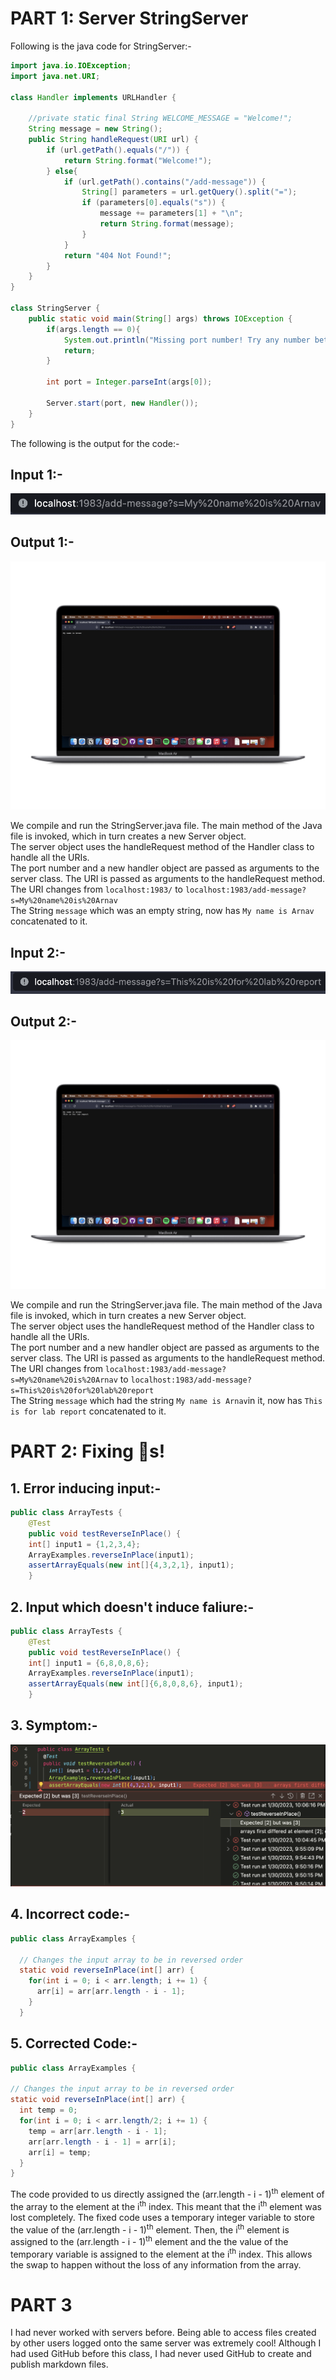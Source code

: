 # PART 1: Server StringServer
Following is the java code for StringServer:-
```Java
import java.io.IOException;
import java.net.URI;

class Handler implements URLHandler {

    //private static final String WELCOME_MESSAGE = "Welcome!"; 
    String message = new String();    
    public String handleRequest(URI url) {
        if (url.getPath().equals("/")) {
            return String.format("Welcome!");
        } else{
            if (url.getPath().contains("/add-message")) {
                String[] parameters = url.getQuery().split("=");
                if (parameters[0].equals("s")) {
                    message += parameters[1] + "\n";
                    return String.format(message);
                }
            }
            return "404 Not Found!";
        }
    }
}

class StringServer {
    public static void main(String[] args) throws IOException {
        if(args.length == 0){
            System.out.println("Missing port number! Try any number between 1024 to 49151");
            return;
        }

        int port = Integer.parseInt(args[0]);

        Server.start(port, new Handler());
    }
}
```
The following is the output for the code:-



## Input 1:-
![Image](s1.png)
## Output 1:-
![Image](1.jpg)

We compile and run the StringServer.java file. The main method of the Java file is invoked, which in turn creates a new Server object.\
The server object uses the handleRequest method of the Handler class to handle all the URIs.\
The port number and a new handler object are passed as arguments to the server class. The URI is passed as arguments to the handleRequest method.\
The URI changes from `localhost:1983/` to `localhost:1983/add-message?s=My%20name%20is%20Arnav`\
The String `message` which was an empty string, now has `My name is Arnav` concatenated to it.



## Input 2:-
![Image](s2.png)
## Output 2:-
![Image](2.jpg)

We compile and run the StringServer.java file. The main method of the Java file is invoked, which in turn creates a new Server object.\
The server object uses the handleRequest method of the Handler class to handle all the URIs.\
The port number and a new handler object are passed as arguments to the server class. The URI is passed as arguments to the handleRequest method.\
The URI changes from `localhost:1983/add-message?s=My%20name%20is%20Arnav` to `localhost:1983/add-message?s=This%20is%20for%20lab%20report`\
The String `message` which had the string `My name is Arnav`in it, now has `This is for lab report` concatenated to it.


# PART 2: Fixing 🐛s!

## 1. Error inducing input:-
```Java
public class ArrayTests {
	@Test 
	public void testReverseInPlace() {
    int[] input1 = {1,2,3,4};
    ArrayExamples.reverseInPlace(input1);
    assertArrayEquals(new int[]{4,3,2,1}, input1);
	}
```
## 2. Input which doesn't induce faliure:-
```Java
public class ArrayTests {
	@Test 
	public void testReverseInPlace() {
    int[] input1 = {6,8,0,8,6};
    ArrayExamples.reverseInPlace(input1);
    assertArrayEquals(new int[]{6,8,0,8,6}, input1);
	}
```
## 3. Symptom:-
![Image](s3.png)
## 4. Incorrect code:-
```Java
public class ArrayExamples {

  // Changes the input array to be in reversed order
  static void reverseInPlace(int[] arr) {
    for(int i = 0; i < arr.length; i += 1) {
      arr[i] = arr[arr.length - i - 1];
    }
  }
  ```
  
  ## 5. Corrected Code:-
  ```Java
  public class ArrayExamples {

  // Changes the input array to be in reversed order
  static void reverseInPlace(int[] arr) {
    int temp = 0;
    for(int i = 0; i < arr.length/2; i += 1) {
      temp = arr[arr.length - i - 1];
      arr[arr.length - i - 1] = arr[i];
      arr[i] = temp;
    }
  }
```

The code provided to us directly assigned the (arr.length - i - 1)<sup>th</sup> element of the array to the element at the i<sup>th</sup> index. This meant that the i<sup>th</sup> element was lost completely. The fixed code uses a temporary integer variable to store the value of the (arr.length - i - 1)<sup>th</sup> element. Then, the i<sup>th</sup> element is assigned to the (arr.length - i - 1)<sup>th</sup> element and the the value of the temporary variable is assigned to the element at the i<sup>th</sup> index. This allows the swap to happen without the loss of any information from the array.

# PART 3
I had never worked with servers before. Being able to access files created by other users logged onto the same server was extremely cool! Although I had used GitHub before this class, I had never used GitHub to create and publish markdown files. 
